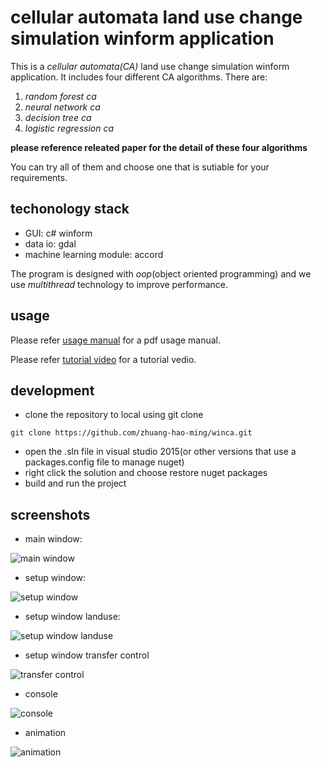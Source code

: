 # cellular automata land use change simulation winform application

This is a *cellular automata(CA)* land use change simulation winform application.
It includes four different CA algorithms.
There are:
1. *random forest ca*
2. *neural network ca*
3. *decision tree ca*
4. *logistic regression ca*

**please reference releated paper for the detail of these four algorithms**

You can try all of them and choose one that is sutiable for your requirements.

## techonology stack

- GUI: c# winform
- data io: gdal
- machine learning module: accord

The program is designed with *oop*(object oriented programming) and we use *multithread* technology to improve performance.

## usage

Please refer [usage manual](https://github.com/zhuang-hao-ming/winca/blob/master/doc/manual.pdf) for a pdf usage manual.

Please refer [tutorial video](https://github.com/zhuang-hao-ming/winca/blob/master/doc/usage_tutorial.wmv) for a tutorial vedio.

## development

- clone the repository to local using git clone
```
git clone https://github.com/zhuang-hao-ming/winca.git
```
- open the .sln file in visual studio 2015(or other versions that use a packages.config file to manage nuget)
- right click the solution and choose restore nuget packages
- build and run the project

## screenshots

- main window:

![main window](https://github.com/zhuang-hao-ming/winca/blob/master/doc/screen_shot/main_window.jpg)

- setup window:

![setup window](https://github.com/zhuang-hao-ming/winca/blob/master/doc/screen_shot/random_forest.jpg)

- setup window landuse:

![setup window landuse](https://github.com/zhuang-hao-ming/winca/blob/master/doc/screen_shot/landuse.jpg)

- setup window transfer control

![transfer control](https://github.com/zhuang-hao-ming/winca/blob/master/doc/screen_shot/transfer_control.jpg)

- console

![console](https://github.com/zhuang-hao-ming/winca/blob/master/doc/screen_shot/console.jpg)

- animation

![animation](https://github.com/zhuang-hao-ming/winca/blob/master/doc/screen_shot/running.jpg)